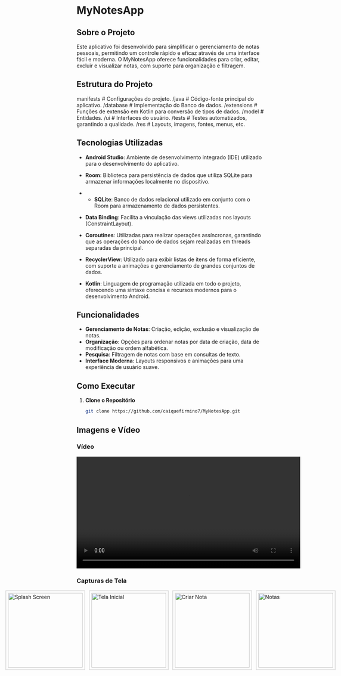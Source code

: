 # MyNotesApp


## Sobre o Projeto

Este aplicativo foi desenvolvido para simplificar o gerenciamento de notas pessoais, permitindo um controle rápido e eficaz através de uma interface fácil e moderna. O MyNotesApp oferece funcionalidades para criar, editar, excluir e visualizar notas, com suporte para organização e filtragem.

## Estrutura do Projeto

manifests # Configurações do projeto.
/java # Código-fonte principal do aplicativo.
/database # Implementação do Banco de dados.
/extensions # Funções de extensão em Kotlin para conversão de tipos de dados.
/model # Entidades.
/ui # Interfaces do usuário.
/tests # Testes automatizados, garantindo a qualidade.
/res # Layouts, imagens, fontes, menus, etc.

## Tecnologias Utilizadas

- **Android Studio**: Ambiente de desenvolvimento integrado (IDE) utilizado para o desenvolvimento do aplicativo.

- **Room**: Biblioteca para persistência de dados que utiliza SQLite para armazenar informações localmente no dispositivo.

- - **SQLite**: Banco de dados relacional utilizado em conjunto com o Room para armazenamento de dados persistentes.

- **Data Binding**: Facilita a vinculação das views utilizadas nos layouts (ConstraintLayout).

- **Coroutines**: Utilizadas para realizar operações assíncronas, garantindo que as operações do banco de dados sejam realizadas em threads separadas da principal.

- **RecyclerView**: Utilizado para exibir listas de itens de forma eficiente, com suporte a animações e gerenciamento de grandes conjuntos de dados.

- **Kotlin**: Linguagem de programação utilizada em todo o projeto, oferecendo uma sintaxe concisa e recursos modernos para o desenvolvimento Android.



## Funcionalidades

- **Gerenciamento de Notas**: Criação, edição, exclusão e visualização de notas.
- **Organização**: Opções para ordenar notas por data de criação, data de modificação ou ordem alfabética.
- **Pesquisa**: Filtragem de notas com base em consultas de texto.
- **Interface Moderna**: Layouts responsivos e animações para uma experiência de usuário suave.

## Como Executar

1. **Clone o Repositório**
   ```bash
   git clone https://github.com/caiquefirmino7/MyNotesApp.git
   

  ## Imagens e Vídeo

### Vídeo

<video width="600" controls>
  <source src="app/src/main/res/assets/video.mp4" type="video/mp4">
  Seu navegador não suporta a tag de vídeo.
</video>

### Capturas de Tela

<div style="display: flex; justify-content: center; gap: 10px;">

  <div style="border: 2px solid #ddd; padding: 5px;">
    <img src="app/src/main/res/assets/splashscreen.png" width="200" alt="Splash Screen">
  </div>

  <div style="border: 2px solid #ddd; padding: 5px;">
    <img src="app/src/main/res/assets/telainicial.jpeg" width="200" alt="Tela Inicial">
  </div>

  <div style="border: 2px solid #ddd; padding: 5px;">
    <img src="app/src/main/res/assets/criarnota.jpeg" width="200" alt="Criar Nota">
  </div>

  <div style="border: 2px solid #ddd; padding: 5px;">
    <img src="app/src/main/res/assets/notas.jpeg" width="200" alt="Notas">
  </div>

</div>



